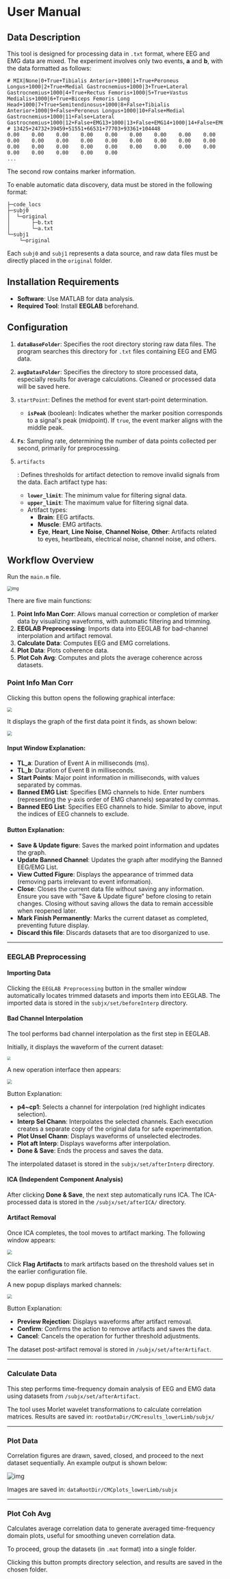 # User Manual

## Data Description

This tool is designed for processing data in `.txt` format, where EEG and EMG data are mixed. The experiment involves only two events, **a** and **b**, with the data formatted as follows:

```
# MIX|None|0+True+Tibialis Anterior+1000|1+True+Peroneus Longus+1000|2+True+Medial Gastrocnemius+1000|3+True+Lateral Gastrocnemius+1000|4+True+Rectus Femoris+1000|5+True+Vastus Medialis+1000|6+True+Biceps Femoris Long Head+1000|7+True+Semitendinosus+1000|8+False+Tibialis Anterior+1000|9+False+Peroneus Longus+1000|10+False+Medial Gastrocnemius+1000|11+False+Lateral Gastrocnemius+1000|12+False+EMG13+1000|13+False+EMG14+1000|14+False+EMG15+1000|15+False+EMG16+1000|0+True+P4+80|1+True+CP2+80|2+True+FC5+80|3+True+C3+80|4+True+P3+80|5+True+C2+80|6+True+FC6+80|7+True+C4+80|8+True+CP6+80|9+True+F3+80|10+True+FC2+80|11+True+FC1+80|12+True+F4+80|13+True+CP5+80|14+True+C1+80|15+True+CP1+80
# 13425+24732+39459+51551+66531+77703+93361+104448
0.00    0.00    0.00    0.00    0.00    0.00    0.00    0.00    0.00    0.00    0.00    0.00    0.00    0.00    0.00    0.00    0.00    0.00    0.00    0.00    0.00    0.00    0.00    0.00    0.00    0.00    0.00    0.00    0.00    0.00    0.00    0.00
...
```

The second row contains marker information.

To enable automatic data discovery, data must be stored in the following format:

```
├─code_locs
├─subj0
│  └─original
│       ├─b.txt
│  		└─a.txt
└─subj1
    └─original
```

Each `subj0` and `subj1` represents a data source, and raw data files must be directly placed in the `original` folder.

## Installation Requirements

- **Software**: Use MATLAB for data analysis.
- **Required Tool**: Install **EEGLAB** beforehand.

## Configuration

1. **`dataBaseFolder`**: Specifies the root directory storing raw data files. The program searches this directory for `.txt` files containing EEG and EMG data.

2. **`avgDatasFolder`**: Specifies the directory to store processed data, especially results for average calculations. Cleaned or processed data will be saved here.

3. `startPoint`: Defines the method for event start-point determination.

   - **`isPeak`** (boolean): Indicates whether the marker position corresponds to a signal's peak (midpoint). If `true`, the event marker aligns with the middle peak.

4. **`Fs`**: Sampling rate, determining the number of data points collected per second, primarily for preprocessing.

5. `artifacts`

   : Defines thresholds for artifact detection to remove invalid signals from the data. Each artifact type has:

   - **`lower_limit`**: The minimum value for filtering signal data.
   - **`upper_limit`**: The maximum value for filtering signal data.
   - Artifact types:
     - **Brain**: EEG artifacts.
     - **Muscle**: EMG artifacts.
     - **Eye**, **Heart**, **Line Noise**, **Channel Noise**, **Other**: Artifacts related to eyes, heartbeats, electrical noise, channel noise, and others.

## Workflow Overview

Run the `main.m` file.

<img src="https://cdn.jsdelivr.net/gh/DyingDown/img-host-repo/202501172136204.png" alt="img" style="zoom:67%;" />

There are five main functions:

1. **Point Info Man Corr**: Allows manual correction or completion of marker data by visualizing waveforms, with automatic filtering and trimming.
2. **EEGLAB Preprocessing**: Imports data into EEGLAB for bad-channel interpolation and artifact removal.
3. **Calculate Data**: Computes EEG and EMG correlations.
4. **Plot Data**: Plots coherence data.
5. **Plot Coh Avg**: Computes and plots the average coherence across datasets.

### Point Info Man Corr

Clicking this button opens the following graphical interface:

<img src="https://cdn.jsdelivr.net/gh/DyingDown/img-host-repo/202501172304731.png" style="zoom: 67%;" />

It displays the graph of the first data point it finds, as shown below:

<img src="https://cdn.jsdelivr.net/gh/DyingDown/img-host-repo/202501172309990.png" style="zoom:67%;" />

#### Input Window Explanation:

- **TL_a**: Duration of Event A in milliseconds (ms).
- **TL_b**: Duration of Event B in milliseconds.
- **Start Points**: Major point information in milliseconds, with values separated by commas.
- **Banned EMG List**: Specifies EMG channels to hide. Enter numbers (representing the y-axis order of EMG channels) separated by commas.
- **Banned EEG List**: Specifies EEG channels to hide. Similar to above, input the indices of EEG channels to exclude.

#### Button Explanation:

- **Save & Update figure**: Saves the marked point information and updates the graph.
- **Update Banned Channel**: Updates the graph after modifying the Banned EEG/EMG List.
- **View Cutted Figure**: Displays the appearance of trimmed data (removing parts irrelevant to event information).
- **Close**: Closes the current data file without saving any information. Ensure you save with "Save & Update figure" before closing to retain changes. Closing without saving allows the data to remain accessible when reopened later.
- **Mark Finish Permanently**: Marks the current dataset as completed, preventing future display.
- **Discard this file**: Discards datasets that are too disorganized to use.

------

### **EEGLAB Preprocessing**

#### Importing Data

Clicking the `EEGLAB Preprocessing` button in the smaller window automatically locates trimmed datasets and imports them into EEGLAB. The imported data is stored in the `subjx/set/beforeInterp` directory.

#### Bad Channel Interpolation

The tool performs bad channel interpolation as the first step in EEGLAB.

Initially, it displays the waveform of the current dataset:

<img src="https://cdn.jsdelivr.net/gh/DyingDown/img-host-repo/202501172321558.png" style="zoom:50%;" /> 

A new operation interface then appears:

<img src="https://cdn.jsdelivr.net/gh/DyingDown/img-host-repo/202501172322451.png" style="zoom: 67%;" />

Button Explanation:

- **p4~cp1**: Selects a channel for interpolation (red highlight indicates selection).
- **Interp Sel Chann**: Interpolates the selected channels. Each execution creates a separate copy of the original data for safe experimentation.
- **Plot Unsel Chann**: Displays waveforms of unselected electrodes.
- **Plot aft Interp**: Displays waveforms after interpolation.
- **Done & Save**: Ends the process and saves the data.

The interpolated dataset is stored in the `subjx/set/afterInterp` directory.

#### ICA (Independent Component Analysis)

After clicking **Done & Save**, the next step automatically runs ICA. The ICA-processed data is stored in the `/subjx/set/afterICA/` directory.

#### Artifact Removal

Once ICA completes, the tool moves to artifact marking. The following window appears:

<img src="https://cdn.jsdelivr.net/gh/DyingDown/img-host-repo/202501172336921.png" style="zoom:67%;" />

Click **Flag Artifacts** to mark artifacts based on the threshold values set in the earlier configuration file.

A new popup displays marked channels:

<img src="https://cdn.jsdelivr.net/gh/DyingDown/img-host-repo/202501172338042.png" style="zoom: 67%;" />

Button Explanation:

- **Preview Rejection**: Displays waveforms after artifact removal.
- **Confirm**: Confirms the action to remove artifacts and saves the data.
- **Cancel**: Cancels the operation for further threshold adjustments.

The dataset post-artifact removal is stored in `/subjx/set/afterArtifact`.

------

### **Calculate Data**

This step performs time-frequency domain analysis of EEG and EMG data using datasets from `/subjx/set/afterArtifact`.

The tool uses Morlet wavelet transformations to calculate correlation matrices. Results are saved in:
`rootDataDir/CMCresults_lowerLimb/subjx/`

------

### **Plot Data**

Correlation figures are drawn, saved, closed, and proceed to the next dataset sequentially.
An example output is shown below:

![img](https://cdn.jsdelivr.net/gh/DyingDown/img-host-repo/202501172351494.png)

Images are saved in:
`dataRootDir/CMCplots_lowerLimb/subjx`

------

### **Plot Coh Avg**

Calculates average correlation data to generate averaged time-frequency domain plots, useful for smoothing uneven correlation data.

To proceed, group the datasets (in `.mat` format) into a single folder.

Clicking this button prompts directory selection, and results are saved in the chosen folder.